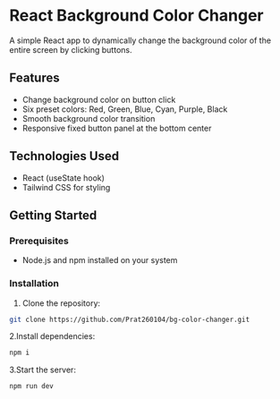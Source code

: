 # React Background Color Changer

A simple React app to dynamically change the background color of the entire screen by clicking buttons.

## Features

- Change background color on button click
- Six preset colors: Red, Green, Blue, Cyan, Purple, Black
- Smooth background color transition
- Responsive fixed button panel at the bottom center

## Technologies Used

- React (useState hook)
- Tailwind CSS for styling

## Getting Started

### Prerequisites

- Node.js and npm installed on your system

### Installation

1. Clone the repository:

```bash
git clone https://github.com/Prat260104/bg-color-changer.git
```

2.Install dependencies:

```bash
npm i
```

3.Start the server:

```bash
npm run dev
```

